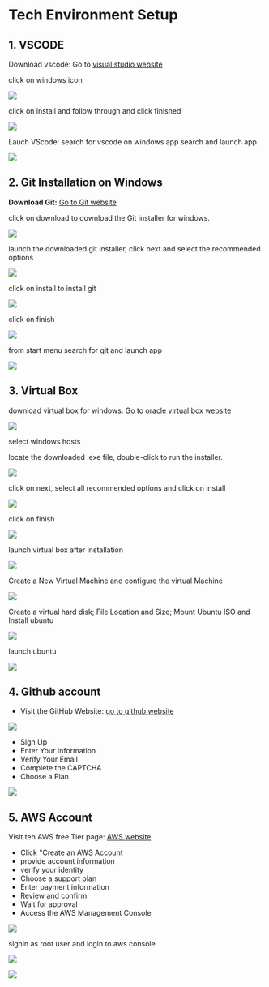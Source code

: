 # Tech Environment Setup

## 1. VSCODE

Download vscode: Go to [visual studio website](https://code.visualstudio.com/download)

click on windows icon

![](img/1.%20vscode%20download.JPG)

click on install and follow through and click finished

![](img/2.%20install.JPG)

Lauch VScode: search for vscode on windows app search and launch app.

![](img/3.%20lunch%20vscode.JPG)


## 2. Git Installation on Windows

**Download Git:** [Go to Git website](https://git-scm.com/downloads/win) 

click on download to download the Git installer for windows.

![](img/4.%20git%20download.png)

launch the downloaded git installer, click next and select the recommended options

![](img/5.%20launch%20git%20installer.png)

click on install to install git

![](img/6.%20install.png)

click on finish

![](img/7.%20finish.png)


from start menu search for git and launch app

![](img/8.%20launch%20git.png)

## 3. Virtual Box

download virtual box for windows: 
[Go to oracle virtual box website](https://www.virtualbox.org/wiki/Downloads)


![](img/9.%20download%20virtualbox.png)

select windows hosts

locate the downloaded .exe file, double-click to run the installer.

![](img/10.%20virtual%20box%20installation%20wizard.png)

click on next, select all recommended options and click on install

![](img/11.%20install%20virtualbox.png)

click on finish

![](img/12.%20finish.png)

launch virtual box after installation

![](img/13.%20launch%20virtualbox.png)

Create a New Virtual Machine and configure the virtual Machine

![](img/15.%20config%20virtualbox%20for%20ubuntu%20os.PNG)

Create a virtual hard disk; File Location and Size; Mount Ubuntu ISO and Install ubuntu

![](img/17.config%20summary.PNG)

launch ubuntu

![](img/18.%20launch%20ubuntu.PNG)

## 4. Github account

- Visit the GitHub Website: [go to github website](https://github.com/)

![](img/19.%20Github%20signup.PNG)
    
  - Sign Up
  - Enter Your Information
  - Verify Your Email
  - Complete the CAPTCHA
  - Choose a Plan

![](img/20.%20github%20login.PNG)

## 5. AWS Account

Visit teh AWS free Tier page: [AWS website](https://aws.amazon.com/free/?trk=99f831a2-d162-429a-9a77-a89f6b3bd6cd&sc_channel=ps&ef_id=EAIaIQobChMI5JuX1pjCjAMV249QBh3wlAvnEAAYASAAEgLznfD_BwE:G:s&s_kwcid=AL!4422!3!645125273267!e!!g!!aws%20free%20tier!19574556890!145779847112&gclid=EAIaIQobChMI5JuX1pjCjAMV249QBh3wlAvnEAAYASAAEgLznfD_BwE&all-free-tier.sort-by=item.additionalFields.SortRank&all-free-tier.sort-order=asc&awsf.Free%20Tier%20Types=*all&awsf.Free%20Tier%20Categories=*all)

- Click "Create an AWS Account
- provide account information
- verify your identity
- Choose a support plan
- Enter payment information
- Review and confirm
- Wait for approval
- Access the AWS Management Console

![](img/21.%20aws%20create%20account.PNG)

signin as root user and login to aws console

![](img/22.%20root%20signin.PNG)

![](img/23.%20aws%20console.PNG)
